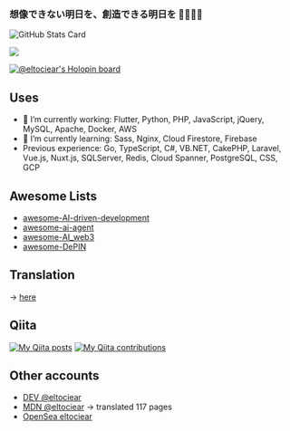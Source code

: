 <!-- *[My Digital Clone / 私のデジタルクローン - alt BRAIN](https://altbrain.ai/chat?brainId=eyDf2HsPFr1fbjnlHXFY)*　-->


### 想像できない明日を、創造できる明日を 🗼🗼🗼🗼

![GitHub Stats Card](https://github-readme-stats.vercel.app/api?username=eltociear&count_private=true&theme=merko&show_icons=true&count_private=true&sanitize=true)

![](https://visitor-badge.laobi.icu/badge?page_id=eltociear.readme)


[![@eltociear's Holopin board](https://holopin.me/eltociear)](https://holopin.io/@eltociear)

## Uses
- 🔭 I’m currently working: Flutter, Python, PHP, JavaScript, jQuery, MySQL, Apache, Docker, AWS
- 🌱 I’m currently learning: Sass, Nginx, Cloud Firestore, Firebase
- Previous experience: Go, TypeScript, C#, VB.NET, CakePHP, Laravel, Vue.js, Nuxt.js, SQLServer, Redis, Cloud Spanner, PostgreSQL, CSS, GCP

## Awesome Lists
- [awesome-AI-driven-development](https://github.com/eltociear/awesome-AI-driven-development)
- [awesome-ai-agent](https://github.com/eltociear/awesome-ai-agent)
- [awesome-AI_web3](https://github.com/eltociear/awesome-AI_web3)
- [awesome-DePIN](https://github.com/eltociear/awesome-DePIN)

## Translation
-> [here](https://github.com/eltociear/translations/blob/main/README.md)

## Qiita
[![My Qiita posts](https://qiita-badge.apiapi.app/s/eltociear/posts.svg)](http://qiita.com/eltociear)
[![My Qiita contributions](https://qiita-badge.apiapi.app/s/eltociear/contributions.svg)](http://qiita.com/eltociear)

## Other accounts
- [DEV @eltociear](https://dev.to/eltociear)
- [MDN @eltociear](https://wiki.developer.mozilla.org/ja/profiles/eltociear) -> translated 117 pages
- [OpenSea eltociear](https://opensea.io/eltociear)

<!--
## Donate
ETH: `-`

**eltociear/eltociear** is a ✨ _special_ ✨ repository because its `README.md` (this file) appears on your GitHub profile.

Here are some ideas to get you started:

- 🔭 I’m currently working on ...
- 🌱 I’m currently learning ...
- 👯 I’m looking to collaborate on ...
- 🤔 I’m looking for help with ...
- 💬 Ask me about ...
- 📫 How to reach me: ...
- 😄 Pronouns: ...
- ⚡ Fun fact: ...
-->
